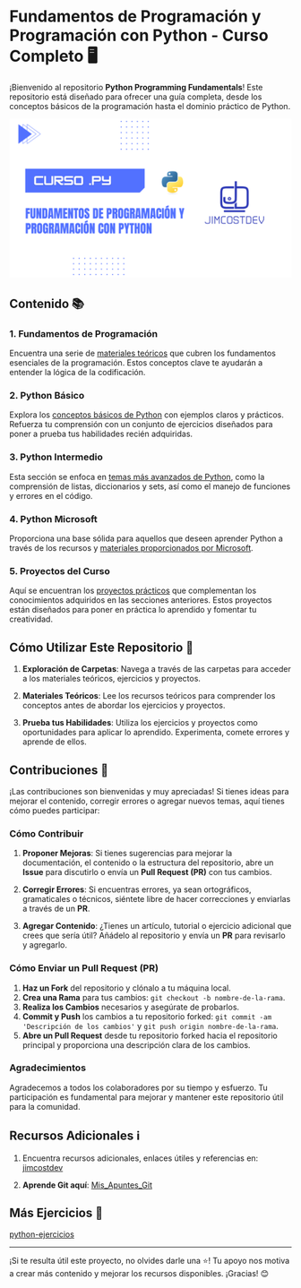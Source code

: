# Fundamentos de Programación y Programación con Python - Curso Completo 🖥️

¡Bienvenido al repositorio **Python Programming Fundamentals**! Este repositorio está diseñado para ofrecer una guía completa, desde los conceptos básicos de la programación hasta el dominio práctico de Python.

![](./imgs/header.png)

## Contenido 📚

### 1. Fundamentos de Programación
Encuentra una serie de [materiales teóricos](./00_fundamentos) que cubren los fundamentos esenciales de la programación. Estos conceptos clave te ayudarán a entender la lógica de la codificación.

### 2. Python Básico
Explora los [conceptos básicos de Python](./01_python_basico) con ejemplos claros y prácticos. Refuerza tu comprensión con un conjunto de ejercicios diseñados para poner a prueba tus habilidades recién adquiridas.

### 3. Python Intermedio
Esta sección se enfoca en [temas más avanzados de Python](./02_python_intermedio), como la comprensión de listas, diccionarios y sets, así como el manejo de funciones y errores en el código.

### 4. Python Microsoft
Proporciona una base sólida para aquellos que deseen aprender Python a través de los recursos y [materiales proporcionados por Microsoft](./03_curso_python_microsoft).

### 5. Proyectos del Curso
Aquí se encuentran los [proyectos prácticos](./04_proyectos/) que complementan los conocimientos adquiridos en las secciones anteriores. Estos proyectos están diseñados para poner en práctica lo aprendido y fomentar tu creatividad.

## Cómo Utilizar Este Repositorio 🚀

1. **Exploración de Carpetas**: Navega a través de las carpetas para acceder a los materiales teóricos, ejercicios y proyectos.

2. **Materiales Teóricos**: Lee los recursos teóricos para comprender los conceptos antes de abordar los ejercicios y proyectos.

3. **Prueba tus Habilidades**: Utiliza los ejercicios y proyectos como oportunidades para aplicar lo aprendido. Experimenta, comete errores y aprende de ellos.

## Contribuciones 🤝

¡Las contribuciones son bienvenidas y muy apreciadas! Si tienes ideas para mejorar el contenido, corregir errores o agregar nuevos temas, aquí tienes cómo puedes participar:

### Cómo Contribuir

1. **Proponer Mejoras**: Si tienes sugerencias para mejorar la documentación, el contenido o la estructura del repositorio, abre un **Issue** para discutirlo o envía un **Pull Request (PR)** con tus cambios.

2. **Corregir Errores**: Si encuentras errores, ya sean ortográficos, gramaticales o técnicos, siéntete libre de hacer correcciones y enviarlas a través de un **PR**.

3. **Agregar Contenido**: ¿Tienes un artículo, tutorial o ejercicio adicional que crees que sería útil? Añádelo al repositorio y envía un **PR** para revisarlo y agregarlo.

### Cómo Enviar un Pull Request (PR)

1. **Haz un Fork** del repositorio y clónalo a tu máquina local.
2. **Crea una Rama** para tus cambios: `git checkout -b nombre-de-la-rama`.
3. **Realiza los Cambios** necesarios y asegúrate de probarlos.
4. **Commit y Push** los cambios a tu repositorio forked: `git commit -am 'Descripción de los cambios'` y `git push origin nombre-de-la-rama`.
5. **Abre un Pull Request** desde tu repositorio forked hacia el repositorio principal y proporciona una descripción clara de los cambios.

### Agradecimientos

Agradecemos a todos los colaboradores por su tiempo y esfuerzo. Tu participación es fundamental para mejorar y mantener este repositorio útil para la comunidad.

## Recursos Adicionales ℹ️

1. Encuentra recursos adicionales, enlaces útiles y referencias en: [jimcostdev](https://github.com/JimcostDev)

2. **Aprende Git aquí**: [Mis_Apuntes_Git](https://github.com/JimcostDev/Mis_Apuntes_Git)

## Más Ejercicios 🐍

[python-ejercicios](https://github.com/JimcostDev/Python_Ejercicios)

---

¡Si te resulta útil este proyecto, no olvides darle una ⭐! Tu apoyo nos motiva a crear más contenido y mejorar los recursos disponibles. ¡Gracias! 😊
